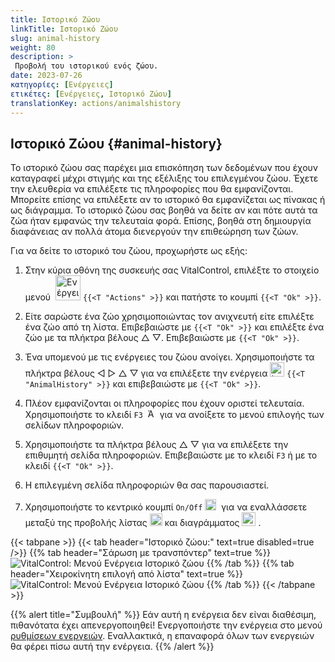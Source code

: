 ```yaml
---
title: Ιστορικό Ζώου
linkTitle: Ιστορικό Ζώου
slug: animal-history
weight: 80
description: >
 Προβολή του ιστορικού ενός ζώου.
date: 2023-07-26
κατηγορίες: [Ενέργειες]
ετικέτες: [Ενέργειες, Ιστορικό Ζώου]
translationKey: actions/animalshistory
---
```


## Ιστορικό Ζώου {#animal-history}

Το ιστορικό ζώου σας παρέχει μια επισκόπηση των δεδομένων που έχουν καταγραφεί μέχρι στιγμής και της εξέλιξης του επιλεγμένου ζώου. Έχετε την ελευθερία να επιλέξετε τις πληροφορίες που θα εμφανίζονται. Μπορείτε επίσης να επιλέξετε αν το ιστορικό θα εμφανίζεται ως πίνακας ή ως διάγραμμα. Το ιστορικό ζώου σας βοηθά να δείτε αν και πότε αυτά τα ζώα ήταν εμφανώς την τελευταία φορά. Επίσης, βοηθά στη δημιουργία διαφάνειας αν πολλά άτομα διενεργούν την επιθεώρηση των ζώων.

Για να δείτε το ιστορικό του ζώου, προχωρήστε ως εξής:

1. Στην κύρια οθόνη της συσκευής σας VitalControl, επιλέξτε το στοιχείο μενού &nbsp;<img src="/icons/actions.svg" width="40" align="bottom" alt="Ενέργειες" />  `{{<T "Actions" >}}` και πατήστε το κουμπί `{{<T "Ok" >}}`.

2. Είτε σαρώστε ένα ζώο χρησιμοποιώντας τον ανιχνευτή είτε επιλέξτε ένα ζώο από τη λίστα. Επιβεβαιώστε με `{{<T "Ok" >}}` και επιλέξτε ένα ζώο με τα πλήκτρα βέλους △ ▽. Επιβεβαιώστε με `{{<T "Ok" >}}`.

3. Ένα υπομενού με τις ενέργειες του ζώου ανοίγει. Χρησιμοποιήστε τα πλήκτρα βέλους ◁ ▷ △ ▽ για να επιλέξετε την ενέργεια <img src="/icons/actions/history.svg" width="23" align="bottom" alt="Ιστορικό Ζώου" /> `{{<T "AnimalHistory" >}}` και επιβεβαιώστε με `{{<T "Ok" >}}`.

4. Πλέον εμφανίζονται οι πληροφορίες που έχουν οριστεί τελευταία. Χρησιμοποιήστε το κλειδί `F3` &nbsp;<img src="/icons/footer/open-popup.svg" width="15" align="bottom" alt="Άνοιγμα αναδυόμενου μενού" /> για να ανοίξετε το μενού επιλογής των σελίδων πληροφοριών.

5. Χρησιμοποιήστε τα πλήκτρα βέλους △ ▽ για να επιλέξετε την επιθυμητή σελίδα πληροφοριών. Επιβεβαιώστε με το κλειδί `F3` ή με το κλειδί `{{<T "Ok" >}}`.

6. Η επιλεγμένη σελίδα πληροφοριών θα σας παρουσιαστεί.

7. Χρησιμοποιήστε το κεντρικό κουμπί `On/Off` <img src="/icons/footer/on-off.svg" width="18" align="bottom" alt="Κουμπί On/Off" />&nbsp; για να εναλλάσσετε μεταξύ της προβολής λίστας <img src="/icons/footer/list.svg" width="20" align="bottom" alt="Προβολή λίστας" /> και διαγράμματος <img src="/icons/footer/chart.svg" width="22" align="bottom" alt="Προβολή διαγράμματος" />&nbsp;.

{{< tabpane >}}
{{< tab header="Ιστορικό ζώου:" text=true disabled=true />}}
{{% tab header="Σάρωση με τρανσπόντερ" text=true %}}
![VitalControl: Μενού Ενέργεια Ιστορικό ζώου](../images/animalhistory-scan.png "Ιστορικό ζώου")
{{% /tab %}}
{{% tab header="Χειροκίνητη επιλογή από λίστα" text=true %}}
![VitalControl: Μενού Ενέργεια Ιστορικό ζώου](../images/animalhistory.png "Ιστορικό ζώου")
{{% /tab %}}
{{< /tabpane >}}

{{% alert title="Συμβουλή" %}}
Εάν αυτή η ενέργεια δεν είναι διαθέσιμη, πιθανότατα έχει απενεργοποιηθεί! Ενεργοποιήστε την ενέργεια στο μενού [ρυθμίσεων ενεργειών](../setting/). Εναλλακτικά, η επαναφορά όλων των ενεργειών θα φέρει πίσω αυτή την ενέργεια.
{{% /alert %}}
